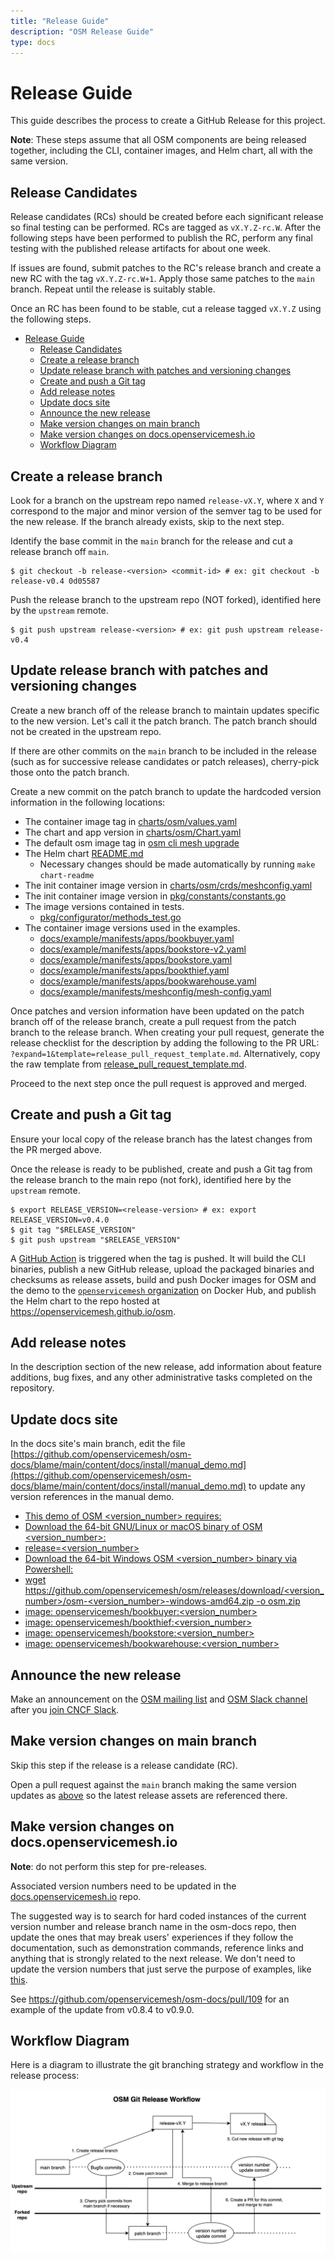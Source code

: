 ```yaml
---
title: "Release Guide"
description: "OSM Release Guide"
type: docs
---
```


# Release Guide

This guide describes the process to create a GitHub Release for this project.

**Note**: These steps assume that all OSM components are being released together, including the CLI, container images, and Helm chart, all with the same version.

## Release Candidates

Release candidates (RCs) should be created before each significant release so final testing can be performed. RCs are tagged as `vX.Y.Z-rc.W`. After the following steps have been performed to publish the RC, perform any final testing with the published release artifacts for about one week.

If issues are found, submit patches to the RC's release branch and create a new RC with the tag `vX.Y.Z-rc.W+1`. Apply those same patches to the `main` branch. Repeat until the release is suitably stable.

Once an RC has been found to be stable, cut a release tagged `vX.Y.Z` using the following steps.

- [Release Guide](#release-guide)
  - [Release Candidates](#release-candidates)
  - [Create a release branch](#create-a-release-branch)
  - [Update release branch with patches and versioning changes](#update-release-branch-with-patches-and-versioning-changes)
  - [Create and push a Git tag](#create-and-push-a-git-tag)
  - [Add release notes](#add-release-notes)
  - [Update docs site](#update-docs-site)
  - [Announce the new release](#announce-the-new-release)
  - [Make version changes on main branch](#make-version-changes-on-main-branch)
  - [Make version changes on docs.openservicemesh.io](#make-version-changes-on-docsopenservicemeshio)
  - [Workflow Diagram](#workflow-diagram)

## Create a release branch

Look for a branch on the upstream repo named `release-vX.Y`, where `X` and `Y` correspond to the major and minor version of the semver tag to be used for the new release. If the branch already exists, skip to the next step.

Identify the base commit in the `main` branch for the release and cut a release branch off `main`.
```console
$ git checkout -b release-<version> <commit-id> # ex: git checkout -b release-v0.4 0d05587
```

Push the release branch to the upstream repo (NOT forked), identified here by the `upstream` remote.
```console
$ git push upstream release-<version> # ex: git push upstream release-v0.4
```

## Update release branch with patches and versioning changes

Create a new branch off of the release branch to maintain updates specific to the new version. Let's call it the patch branch. The patch branch should not be created in the upstream repo.

If there are other commits on the `main` branch to be included in the release (such as for successive release candidates or patch releases), cherry-pick those onto the patch branch.

Create a new commit on the patch branch to update the hardcoded version information in the following locations:

* The container image tag in [charts/osm/values.yaml](/charts/osm/values.yaml)
* The chart and app version in [charts/osm/Chart.yaml](/charts/osm/Chart.yaml)
* The default osm image tag in [osm cli mesh upgrade](/cmd/cli/mesh_upgrade.go)
* The Helm chart [README.md](/charts/osm/README.md)
  - Necessary changes should be made automatically by running `make chart-readme`
* The init container image version in [charts/osm/crds/meshconfig.yaml](/charts/osm/crds/meshconfig.yaml)
* The init container image version in [pkg/constants/constants.go](/pkg/constants/constants.go)
* The image versions contained in tests.
  - [pkg/configurator/methods_test.go](/pkg/configurator/methods_test.go)
* The container image versions used in the examples.
  - [docs/example/manifests/apps/bookbuyer.yaml](/docs/example/manifests/apps/bookbuyer.yaml)
  - [docs/example/manifests/apps/bookstore-v2.yaml](/docs/example/manifests/apps/bookstore-v2.yaml)
  - [docs/example/manifests/apps/bookstore.yaml](/docs/example/manifests/apps/bookstore.yaml)
  - [docs/example/manifests/apps/bookthief.yaml](/docs/example/manifests/apps/bookthief.yaml)
  - [docs/example/manifests/apps/bookwarehouse.yaml](/docs/example/manifests/apps/bookwarehouse.yaml)
  - [docs/example/manifests/meshconfig/mesh-config.yaml](/docs/example/manifests/meshconfig/mesh-config.yaml)

Once patches and version information have been updated on the patch branch off of the release branch, create a pull request from the patch branch to the release branch. When creating your pull request, generate the release checklist for the description by adding the following to the PR URL: `?expand=1&template=release_pull_request_template.md`. Alternatively, copy the raw template from [release_pull_request_template.md](/.github/PULL_REQUEST_TEMPLATE/release_pull_request_template.md).

Proceed to the next step once the pull request is approved and merged.

## Create and push a Git tag

Ensure your local copy of the release branch has the latest changes from the PR merged above.

Once the release is ready to be published, create and push a Git tag from the release branch to
the main repo (not fork), identified here by the `upstream` remote.

```console
$ export RELEASE_VERSION=<release-version> # ex: export RELEASE_VERSION=v0.4.0
$ git tag "$RELEASE_VERSION"
$ git push upstream "$RELEASE_VERSION"
```

A [GitHub Action](/.github/workflows/release.yml) is triggered when the tag is pushed.
It will build the CLI binaries, publish a new GitHub release,
upload the packaged binaries and checksums as release assets, build and push Docker images for OSM and the demo to the
[`openservicemesh` organization](https://hub.docker.com/u/openservicemesh) on Docker Hub, and publish the Helm chart to the repo hosted at https://openservicemesh.github.io/osm.

## Add release notes

In the description section of the new release, add information about feature additions, bug fixes,
and any other administrative tasks completed on the repository.

## Update docs site

In the docs site's main branch, edit the file [https://github.com/openservicemesh/osm-docs/blame/main/content/docs/install/manual_demo.md](https://github.com/openservicemesh/osm-docs/blame/main/content/docs/install/manual_demo.md) to update any version references in the manual demo.

  - [This demo of OSM <version_number> requires:](https://github.com/openservicemesh/osm-docs/blame/main/content/docs/install/manual_demo.md#L13)
  - [Download the 64-bit GNU/Linux or macOS binary of OSM <version_number>:](https://github.com/openservicemesh/osm-docs/blame/main/content/docs/install/manual_demo.md#L30)
  - [release=<version_number>](https://github.com/openservicemesh/osm-docs/blame/main/content/docs/install/manual_demo.md#L33)
  - [Download the 64-bit Windows OSM <version_number> binary via Powershell:](https://github.com/openservicemesh/osm-docs/blame/main/content/docs/install/manual_demo.md#L40)
  - [wget  https://github.com/openservicemesh/osm/releases/download/<version_number>/osm-<version_number>-windows-amd64.zip -o osm.zip](https://github.com/openservicemesh/osm-docs/blame/main/content/docs/install/manual_demo.md#L42)
  - [image: openservicemesh/bookbuyer:<version_number>](https://github.com/openservicemesh/osm-docs/blame/main/content/docs/install/manual_demo.md#L199)
  - [image: openservicemesh/bookthief:<version_number>](https://github.com/openservicemesh/osm-docs/blame/main/content/docs/install/manual_demo.md#L231)
  - [image: openservicemesh/bookstore:<version_number>](https://github.com/openservicemesh/osm-docs/blame/main/content/docs/install/manual_demo.md#L283)
  - [image: openservicemesh/bookwarehouse:<version_number>](https://github.com/openservicemesh/osm-docs/blame/main/content/docs/install/manual_demo.md#L339)

## Announce the new release

Make an announcement on the [OSM mailing list](https://groups.google.com/g/openservicemesh) and [OSM Slack channel](https://cloud-native.slack.com/archives/openservicemesh) after you [join CNCF Slack](https://slack.cncf.io/).

## Make version changes on main branch

Skip this step if the release is a release candidate (RC).

Open a pull request against the `main` branch making the same version updates as [above](#update-release-branch-with-patches-and-versioning-changes) so the latest release assets are referenced there.

## Make version changes on docs.openservicemesh.io

**Note**: do not perform this step for pre-releases.

Associated version numbers need to be updated in the [docs.openservicemesh.io](https://github.com/openservicemesh/osm-docs/) repo.

The suggested way is to search for hard coded instances of the current version number and release branch name in the osm-docs repo, then update the ones that may break users' experiences if they follow the documentation, such as demonstration commands, reference links and anything that is strongly related to the next release. We don't need to update the version numbers that just serve the purpose of examples, like [this](https://github.com/openservicemesh/osm-docs/blob/4fea5fa72dd419c7561bb99acd710ee555e0716f/README.md#adding-release-specific-docs).

See https://github.com/openservicemesh/osm-docs/pull/109 for an example of the update from v0.8.4 to v0.9.0.

## Workflow Diagram

Here is a diagram to illustrate the git branching strategy and workflow in the release process:

![OSM git branching strategy](../img/osm-git-release.jpg)
